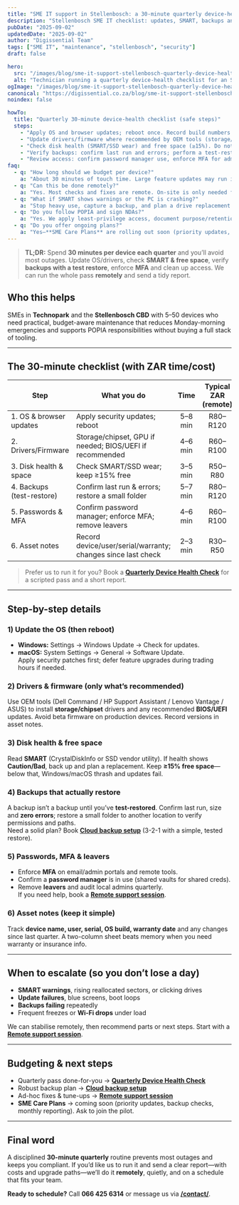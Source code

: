 ```yaml
---
title: "SME IT support in Stellenbosch: a 30-minute quarterly device-health checklist (with ZAR time/cost)"
description: "Stellenbosch SME IT checklist: updates, SMART, backups and password hygiene—with time & ZAR ranges. Book quarterly health checks or remote support."
pubDate: "2025-09-02"
updatedDate: "2025-09-02"
author: "Digissential Team"
tags: ["SME IT", "maintenance", "stellenbosch", "security"]
draft: false

hero:
  src: "/images/blog/sme-it-support-stellenbosch-quarterly-device-health-checklist/hero.webp"
  alt: "Technician running a quarterly device-health checklist for an SME in Stellenbosch"
ogImage: "/images/blog/sme-it-support-stellenbosch-quarterly-device-health-checklist/og-1200x630.jpg"
canonical: "https://digissential.co.za/blog/sme-it-support-stellenbosch-quarterly-device-health-checklist/"
noindex: false

howTo:
  title: "Quarterly 30-minute device-health checklist (safe steps)"
  steps:
    - "Apply OS and browser updates; reboot once. Record build numbers after update."
    - "Update drivers/firmware where recommended by OEM tools (storage/chipset/BIOS). Avoid beta firmware."
    - "Check disk health (SMART/SSD wear) and free space (≥15%). Do not run CHKDSK on a failing drive."
    - "Verify backups: confirm last run and errors; perform a test-restore of one folder to a different location."
    - "Review access: confirm password manager use, enforce MFA for admin/email, remove leavers, audit local admins."
faq:
  - q: "How long should we budget per device?"
    a: "About 30 minutes of touch time. Large feature updates may run in the background; we schedule after hours to reduce disruption."
  - q: "Can this be done remotely?"
    a: "Yes. Most checks and fixes are remote. On-site is only needed for stubborn firmware issues or hardware swaps."
  - q: "What if SMART shows warnings or the PC is crashing?"
    a: "Stop heavy use, capture a backup, and plan a drive replacement. We can image the disk and migrate you to a fresh SSD."
  - q: "Do you follow POPIA and sign NDAs?"
    a: "Yes. We apply least-privilege access, document purpose/retention, and can sign an NDA. Backups and any logs are handled securely."
  - q: "Do you offer ongoing plans?"
    a: "Yes—**SME Care Plans** are rolling out soon (priority updates, backup checks, monthly reporting). Ask to be added to the waitlist."
---
```


> **TL;DR:** Spend **30 minutes per device each quarter** and you’ll avoid most outages. Update OS/drivers, check **SMART & free space**, verify **backups with a test restore**, enforce **MFA** and clean up access. We can run the whole pass **remotely** and send a tidy report.

## Who this helps
SMEs in **Technopark** and the **Stellenbosch CBD** with 5–50 devices who need practical, budget-aware maintenance that reduces Monday-morning emergencies and supports POPIA responsibilities without buying a full stack of tooling.

---

## The 30-minute checklist (with ZAR time/cost)

| Step | What you do | Time | Typical ZAR (remote) |
|---|---|:--:|:--:|
| 1. OS & browser updates | Apply security updates; reboot | 5–8 min | R80–R120 |
| 2. Drivers/Firmware | Storage/chipset, GPU if needed; BIOS/UEFI if recommended | 4–6 min | R60–R100 |
| 3. Disk health & space | Check SMART/SSD wear; keep ≥15% free | 3–5 min | R50–R80 |
| 4. Backups (test-restore) | Confirm last run & errors; restore a small folder | 5–7 min | R80–R120 |
| 5. Passwords & MFA | Confirm password manager; enforce MFA; remove leavers | 4–6 min | R60–R100 |
| 6. Asset notes | Record device/user/serial/warranty; changes since last check | 2–3 min | R30–R50 |

> Prefer us to run it for you? Book a **[Quarterly Device Health Check](/services/quarterly-device-health-check-remote/)** for a scripted pass and a short report.

---

## Step-by-step details

### 1) Update the OS (then reboot)
- **Windows:** Settings → Windows Update → Check for updates.  
- **macOS:** System Settings → General → Software Update.  
Apply security patches first; defer feature upgrades during trading hours if needed.

### 2) Drivers & firmware (only what’s recommended)
Use OEM tools (Dell Command / HP Support Assistant / Lenovo Vantage / ASUS) to install **storage/chipset** drivers and any recommended **BIOS/UEFI** updates. Avoid beta firmware on production devices. Record versions in asset notes.

### 3) Disk health & free space
Read **SMART** (CrystalDiskInfo or SSD vendor utility). If health shows **Caution/Bad**, back up and plan a replacement. Keep **≥15% free space**—below that, Windows/macOS thrash and updates fail.

### 4) Backups that actually restore
A backup isn’t a backup until you’ve **test-restored**. Confirm last run, size and **zero errors**; restore a small folder to another location to verify permissions and paths.  
Need a solid plan? Book **[Cloud backup setup](/services/cloud-backup-setup/)** (3-2-1 with a simple, tested restore).

### 5) Passwords, MFA & leavers
- Enforce **MFA** on email/admin portals and remote tools.  
- Confirm a **password manager** is in use (shared vaults for shared creds).  
- Remove **leavers** and audit local admins quarterly.  
If you need help, book a **[Remote support session](/services/remote-support-setup/)**.

### 6) Asset notes (keep it simple)
Track **device name, user, serial, OS build, warranty date** and any changes since last quarter. A two-column sheet beats memory when you need warranty or insurance info.

---

## When to escalate (so you don’t lose a day)
- **SMART warnings**, rising reallocated sectors, or clicking drives  
- **Update failures**, blue screens, boot loops  
- **Backups failing** repeatedly  
- Frequent freezes or **Wi-Fi drops** under load

We can stabilise remotely, then recommend parts or next steps. Start with a **[Remote support session](/services/remote-support-setup/)**.

---

## Budgeting & next steps

- Quarterly pass done-for-you → **[Quarterly Device Health Check](/services/quarterly-device-health-check-remote/)**  
- Robust backup plan → **[Cloud backup setup](/services/cloud-backup-setup/)**  
- Ad-hoc fixes & tune-ups → **[Remote support session](/services/remote-support-setup/)**  
- **SME Care Plans** → coming soon (priority updates, backup checks, monthly reporting). Ask to join the pilot.

---

## Final word
A disciplined **30-minute quarterly** routine prevents most outages and keeps you compliant. If you’d like us to run it and send a clear report—with costs and upgrade paths—we’ll do it **remotely**, quietly, and on a schedule that fits your team.

**Ready to schedule?** Call **066 425 6314** or message us via **[/contact/](/contact/)**.
